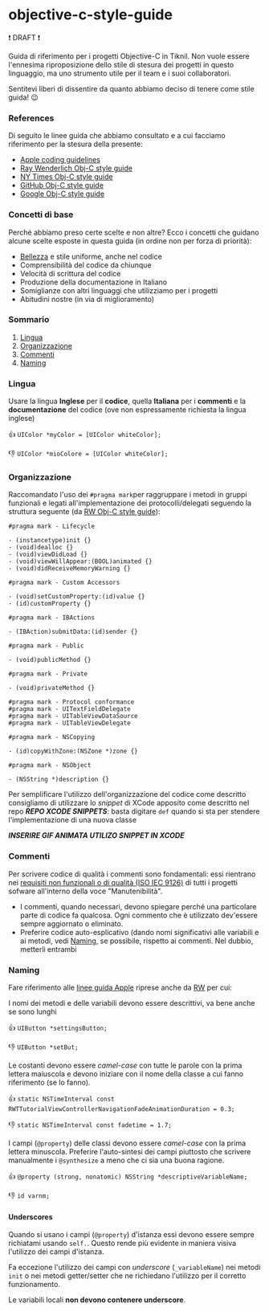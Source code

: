 # objective-c-style-guide #

:exclamation: DRAFT :exclamation:


Guida di riferimento per i progetti Objective-C in Tiknil. 
Non vuole essere l'ennesima riproposizione dello stile di stesura dei progetti in questo linguaggio, ma uno strumento utile per il team e i suoi collaboratori. 

Sentitevi liberi di dissentire da quanto abbiamo deciso di tenere come stile guida! :wink:

### References ###

Di seguito le linee guida che abbiamo consultato e a cui facciamo riferimento per la stesura della presente: 
* [Apple coding guidelines](https://developer.apple.com/library/mac/documentation/Cocoa/Conceptual/CodingGuidelines/CodingGuidelines.html)
* [Ray Wenderlich Obj-C style guide](https://github.com/raywenderlich/objective-c-style-guide)
* [NY Times Obj-C style guide](https://github.com/NYTimes/objective-c-style-guide)
* [GitHub Obj-C style guide](https://github.com/github/objective-c-style-guide)
* [Google Obj-C style guide](https://google.github.io/styleguide/objcguide.xml)

### Concetti di base ###

Perché abbiamo preso certe scelte e non altre? Ecco i concetti che guidano alcune scelte esposte in questa guida (in ordine non per forza di priorità): 
* [Bellezza](https://it.wikipedia.org/wiki/Bellezza) e stile uniforme, anche nel codice
* Comprensibilità del codice da chiunque
* Velocità di scrittura del codice
* Produzione della documentazione in Italiano
* Somiglianze con altri linguaggi che utilizziamo per i progetti
* Abitudini nostre (in via di miglioramento)

### Sommario ###
1. [Lingua](#lingua)
2. [Organizzazione](#organizzazione)
3. [Commenti](#commenti)
4. [Naming](#naming)



### Lingua ###
Usare la lingua **Inglese** per il **codice**, quella **Italiana** per i **commenti** e la **documentazione** del codice (ove non espressamente richiesta la lingua inglese)

:+1: `UIColor *myColor = [UIColor whiteColor];`

:-1: `UIColor *mioColore = [UIColor whiteColor];`

### Organizzazione ###

Raccomandato l'uso dei ```#pragma mark```per raggruppare i metodi in gruppi funzionali e legati all'implementazione dei protocolli/delegati seguendo la struttura seguente (da [RW Obj-C style guide](https://github.com/raywenderlich/objective-c-style-guide)): 

```
#pragma mark - Lifecycle

- (instancetype)init {}
- (void)dealloc {}
- (void)viewDidLoad {}
- (void)viewWillAppear:(BOOL)animated {}
- (void)didReceiveMemoryWarning {}

#pragma mark - Custom Accessors

- (void)setCustomProperty:(id)value {}
- (id)customProperty {}

#pragma mark - IBActions

- (IBAction)submitData:(id)sender {}

#pragma mark - Public

- (void)publicMethod {}

#pragma mark - Private

- (void)privateMethod {}

#pragma mark - Protocol conformance
#pragma mark - UITextFieldDelegate
#pragma mark - UITableViewDataSource
#pragma mark - UITableViewDelegate

#pragma mark - NSCopying

- (id)copyWithZone:(NSZone *)zone {}

#pragma mark - NSObject

- (NSString *)description {}
```

Per semplificare l'utilizzo dell'organizzazione del codice come descritto consigliamo di utilizzare lo *snippet* di XCode apposito come descritto nel repo ***REPO XCODE SNIPPETS***: basta digitare ```def``` quando si sta per stendere l'implementazione di una nuova classe

***INSERIRE GIF ANIMATA UTILIZO SNIPPET IN XCODE***

### Commenti ###

Per scrivere codice di qualità i commenti sono fondamentali: essi rientrano nei [requisiti non funzionali o di qualità (ISO IEC 9126)](https://it.wikipedia.org/wiki/ISO/IEC_9126) di tutti i progetti sofware all'interno della voce "Manutenibilità".

* I commenti, quando necessari, devono spiegare perché una particolare parte di codice fa qualcosa. Ogni commento che è utilizzato dev'essere sempre aggiornato o eliminato.
* Preferire codice auto-esplicativo (dando nomi significativi alle variabili e ai metodi, vedi [Naming](#naming), se possibile, rispetto ai commenti. Nel dubbio, metterli entrambi

### Naming ###

Fare riferimento alle [linee guida Apple](https://developer.apple.com/library/mac/documentation/Cocoa/Conceptual/CodingGuidelines/Articles/NamingBasics.html#//apple_ref/doc/uid/20001281-BBCHBFAH) riprese anche da [RW](https://github.com/raywenderlich/objective-c-style-guide/blob/master/README.md#naming) per cui: 

I nomi dei metodi e delle variabili devono essere descrittivi, va bene anche se sono lunghi

:+1: `UIButton *settingsButton;`

:-1: `UIButton *setBut;`

Le costanti devono essere *camel-case* con tutte le parole con la prima lettera maiuscola e devono iniziare con il nome della classe a cui fanno riferimento (se lo fanno).

:+1: `static NSTimeInterval const RWTTutorialViewControllerNavigationFadeAnimationDuration = 0.3;`

:-1: `static NSTimeInterval const fadetime = 1.7;`

I campi (`@property`) delle classi devono essere *camel-case* con la prima lettera minuscola. Preferire l'auto-sintesi dei campi piuttosto che scrivere manualmente i `@synthesize` a meno che ci sia una buona ragione. 

:+1: `@property (strong, nonatomic) NSString *descriptiveVariableName;`

:-1: `id varnm;`

#### Underscores ####

Quando si usano i campi (`@property`) d'istanza essi devono essere sempre richiatami usando `self.`. Questo rende più evidente in maniera visiva l'utilizzo dei campi d'istanza.

Fa eccezione l'utilizzo dei campi con *underscore* (`_variableName`) nei metodi `init` o nei metodi getter/setter che ne richiedano l'utilizzo per il corretto funzionamento.

Le variabili locali **non devono contenere underscore**.




